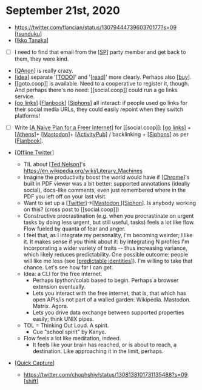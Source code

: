 # September 21st, 2020
- https://twitter.com/flancian/status/1307944473960370177?s=09 [[tsunduku]]
- [[Ikko Tanaka]]
- [ ] I need to find that email from the [[SP]] party member and get back to them, they were kind.
- [[QAnon]] is really crazy.
- [[idea]] separate '[[TODO]]' and '[[read]]' more clearly. Perhaps also [[buy]].
- [[goto.coop]] is available. Need to a cooperative to register it, though. And perhaps there's no need: [[social.coop]] could run a go links service.
- [[go links]] [[Flanbook]] [[Siphons]] all interact: if people used go links for their social media URLs, they could easily repoint when they switch platforms!
- [ ] Write [[A Naive Plan for a Freer Internet]] for [[social.coop]]: [[go links]] + [[Athens]]+ [[Mastodon]]+ [[ActivityPub]] / backlinking + [[Siphons]] as per [[Flanbook]].
- [[Offline Twitter]]
    - TIL about [[Ted Nelson]]'s https://en.wikipedia.org/wiki/Literary_Machines
    - Imagine the productivity boost the world would have if [[Chrome]]'s built in PDF viewer was a bit better: supported annotations (ideally social), docs-like comments, even just remembered where in the PDF you left off on your last visit.
    - Want to set up a [[Twitter]]->[[Mastodon ]][[Siphon]]. Is anybody working on this? (cross post to [[social.coop]])
    - Constructive procrastination (e.g. when you procrastinate on urgent tasks by doing less urgent, but still useful, tasks) feels a lot like flow. Flow fueled by quanta of fear and anger.
    - I feel that, as I integrate my personality, I'm becoming weirder; I like it. It makes sense if you think about it: by integrating N profiles I'm incorporating a wider variety of traits -- thus increasing variance, which likely reduces predictability. One possible outcome: people will like me less (see [[predictable identities]]). I'm willing to take that chance. Let's see how far I can get.
    - Idea: a CLI for the free internet.
        - Perhaps Ipython/colab based to begin. Perhaps a browser extension eventually.
        - Lets you interact with the free internet, that is, that which has open APIs/is not part of a walled garden: Wikipedia. Mastodon. Matrix. Agora.
        - Lets you drive data exchange between supported properties easily; think UNIX pipes.
    - TOL = Thinking Out Loud. A spirit.
        - Cue "school spirit" by Kanye.
    - Flow feels a lot like meditation, indeed.
        - It feels like your brain has reached, or is about to reach, a destination. Like approaching it in the limit, perhaps.

- [[Quick Capture]]
    - https://twitter.com/chophshiy/status/1308138101731135488?s=09 [[shift]]



[//begin]: # "Autogenerated link references for markdown compatibility"
[tsunduku]: ../tsunduku "tsunduku"
[Ikko Tanaka]: ../ikko-tanaka "Ikko Tanaka"
[SP]: ../sp "Sp"
[QAnon]: ../qanon "QAnon"
[idea]: ../idea "idea"
[TODO]: ../todo "Todo"
[read]: ../read "read"
[buy]: ../buy "buy"
[go links]: ../go-links "Go Links"
[Flanbook]: ../flanbook "Flanbook"
[Siphons]: ../siphons "Siphons"
[A Naive Plan for a Freer Internet]: ../a-naive-plan-for-a-freer-internet "A Naive Plan for a Freer Internet"
[Athens]: ../athens "Athens"
[Mastodon]: ../mastodon "Mastodon"
[ActivityPub]: ../activitypub "ActivityPub"
[Offline Twitter]: ../offline-twitter "Offline Twitter"
[Ted Nelson]: ../ted-nelson "Ted Nelson"
[Chrome]: ../chrome "Chrome"
[Twitter]: ../twitter "Twitter"
[Siphon]: ../siphon "Siphon"
[predictable identities]: ../predictable-identities "Predictable Identities"
[Quick Capture]: ../quick-capture "Quick Capture"
[shift]: ../shift "shift"
[//end]: # "Autogenerated link references"